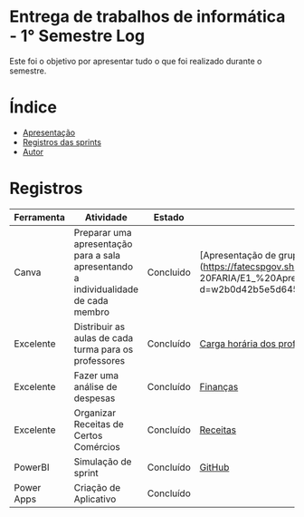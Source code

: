 # Entrega de trabalhos de informática - 1° Semestre Log

Este foi o objetivo por apresentar tudo o que foi realizado durante o semestre.

# Índice
* [Apresentação](#apresentação)
* [Registros das sprints](#registros)
* [Autor](#autor)


# Registros
|Ferramenta | Atividade | Estado| Documentos |
|------|--------------------------------------------------|------|--------|
|Canva | Preparar uma apresentação para a sala apresentando a individualidade de cada membro | Concluido |[Apresentação de grupo](https://fatecspgov.sharepoint.com/:p:/r/sites/Section_INF047.A994.N.074.146.20241/Student%20Work/Working%20files/MARIANA%20CYNTHIA%20DE% 20FARIA/E1_%20Apresenta%C3%A7%C3%A3o%20da%20Equipe/Inform%C3%A1tica%20Aplicada%20a%20Log%C3%ADstica%202.pptx?d=w2b0d42b5e5d6458e952f67db2f1e81bc&csf=1&web=1& e=4ns2hh) |
|Excelente | Distribuir as aulas de cada turma para os professores | Concluído | [Carga horária dos professores](https://fatecspgov-my.sharepoint.com/:x:/r/personal/bianca_trevisan_fatec_sp_gov_br/Documents/Attachments/HORARIO_dinamica%2001.xlsx?d=w872f3983e2e443f8a3305fe705a96ffc&csf=1&web=1&e=pZjIEd ) |
|Excelente| Fazer uma análise de despesas | Concluído | [Finanças](https://fatecspgov-my.sharepoint.com/:x:/r/personal/bianca_trevisan_fatec_sp_gov_br/Documents/Pasta.xlsx?d=w5a583b83650b4acca148910994d388a9&csf=1&web=1&e=1TgDNE) |
|Excelente| Organizar Receitas de Certos Comércios | Concluído | [Receitas](https://fatecspgov-my.sharepoint.com/:x:/r/personal/bianca_trevisan_fatec_sp_gov_br/Documents/Attachments/Atividade%20de%20informatia.xlsx?d=w9f865f00de054fc980ed2142aa21b048&csf=1&web=1&e=AnchIn&nav=MTVfezAwMDAwMDAwLTAwMDEtMDAwMC0wMTAwLTAwMDAwMDAwMDAwMH0) |
|PowerBI| Simulação de sprint | Concluído |[GitHub](https://github.com/BiaTrevisan/Power-Bi_Modelo) |
|Power Apps |Criação de Aplicativo | Concluído |

